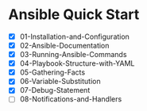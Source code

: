 # Ansible Quick Start

- [x] 01-Installation-and-Configuration
- [x] 02-Ansible-Documentation
- [x] 03-Running-Ansible-Commands
- [x] 04-Playbook-Structure-with-YAML
- [x] 05-Gathering-Facts
- [x] 06-Variable-Substitution
- [x] 07-Debug-Statement
- [ ] 08-Notifications-and-Handlers
